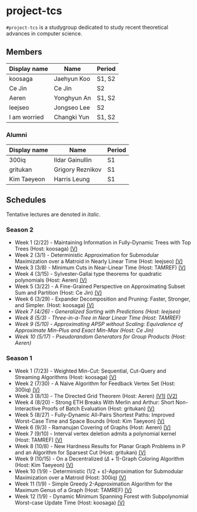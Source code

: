 # project-tcs

`#project-tcs` is a studygroup dedicated to study recent theoretical advances in computer science.

## Members

| Display name  | Name             | Period |
| ------------- | ---------------- | ------ |
| koosaga       | Jaehyun Koo      | S1, S2 |
| Ce Jin        | Ce Jin           | S2     |
| Aeren         | Yonghyun An      | S1, S2 |
| leejseo       | Jongseo Lee      | S2     |
| I am worried  | Changki Yun      | S1, S2 |

### Alumni

| Display name  | Name             | Period |
| ------------- | ---------------- | ------ |
| 300iq         | Ildar Gainullin  | S1     |
| gritukan      | Grigory Reznikov | S1     |
| Kim Taeyeon   | Harris Leung     | S1     |

## Schedules

Tentative lectures are denoted in *italic*.

### Season 2
* Week 1 (2/22) - Maintaining Information in Fully-Dynamic Trees with Top Trees (Host: koosaga) [(V)](https://www.youtube.com/watch?v=XHyEbHr5CkQ)
* Week 2 (3/1) - Deterministic Approximation for Submodular Maximization over a Matroid in Nearly Linear Time (Host: leejseo) [(V)](https://www.youtube.com/watch?v=QQFLe64gjsQ)
* Week 3 (3/8) - Minimum Cuts in Near-Linear Time (Host: TAMREF) [(V)](https://www.youtube.com/watch?v=APwvGfGVUG4)
* Week 4 (3/15) - Sylvester-Gallai type theorems for quadratic polynomials (Host: Aeren) [(V)](https://www.youtube.com/watch?v=jQ4il1hDMUU)
* Week 5 (3/22) - A Fine-Grained Perspective on Approximating Subset Sum and Partition (Host: Ce Jin) [(V)](https://www.youtube.com/watch?v=hxSKaUacy0o)
* Week 6 (3/29) - Expander Decomposition and Pruning: Faster, Stronger, and Simpler. (Host: koosaga) [(V)](https://www.youtube.com/watch?v=lEqHtc9Ni9A)
* *Week 7 (4/26) - Generalized Sorting with Predictions (Host: leejseo)*
* *Week 8 (5/3) - Three-in-a-Tree in Near Linear Time (Host: TAMREF)*
* *Week 9 (5/10) - Approximating APSP without Scaling: Equivalence of Approximate Min-Plus and Exact Min-Max (Host: Ce Jin)*
* *Week 10 (5/17) - Pseudorandom Generators for Group Products (Host: Aeren)*

### Season 1

* Week 1 (7/23) - Weighted Min-Cut: Sequential, Cut-Query and Streaming Algorithms (Host: koosaga) [(V)](https://youtu.be/3_l72RZSBzw)
* Week 2 (7/30) - A Naive Algorithm for Feedback Vertex Set (Host: 300iq) [(V)](https://youtu.be/Odpj7je2uOg)
* Week 3 (8/13) - The Directed Grid Theorem (Host: Aeren) [(V1)](https://youtu.be/M90V01miGG0) [(V2)](https://youtu.be/OMSJrpg-Kcc)
* Week 4 (8/20) - Strong ETH Breaks With Merlin and Arthur: Short Non-Interactive Proofs of Batch Evaluation (Host: gritukan) [(V)](https://youtu.be/fmyU6ikyhjs)
* Week 5 (8/27) - Fully-Dynamic All-Pairs Shortest Paths: Improved Worst-Case Time and Space Bounds (Host: Kim Taeyeon) [(V)](https://youtu.be/AK8YBGLWNLY)
* Week 6 (9/3) - Ramanujan Covering of Graphs (Host: Aeren) [(V)](https://youtu.be/xTn8q4Pocn0)
* Week 7 (9/10) - Interval vertex deletion admits a polynomial kernel (Host: TAMREF) [(V)](https://youtu.be/xTn8q4Pocn0)
* Week 8 (10/8) - New Hardness Results for Planar Graph Problems in P and an Algorithm for Sparsest Cut (Host: gritukan) [(V)](https://youtu.be/9j18R0G2pys)
* Week 9 (10/15) - On a Decentralized $(\Delta +1)$-Graph Coloring Algorithm (Host: Kim Taeyeon) [(V)](https://youtu.be/S-3p8WzTaQM)
* Week 10 (1/9) - Deterministic (1/2 + ε)-Approximation for Submodular Maximization over a Matroid (Host: 300iq) [(V)](https://youtu.be/TNespjfQwVM)
* Week 11 (1/9) - Simple Greedy 2-Approximation Algorithm for the Maximum Genus of a Graph (Host: TAMREF) [(V)](https://youtu.be/OZW-fgb2qJ0)
* Week 12 (1/9) - Dynamic Minimum Spanning Forest with Subpolynomial Worst-case Update Time (Host: koosaga) [(V)](https://youtu.be/GsoIdeP_Ru8)
